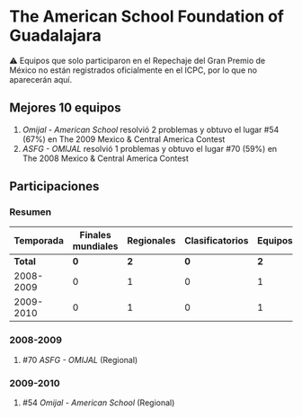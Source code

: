 ---
---

# The American School Foundation of Guadalajara

:warning: Equipos que solo participaron en el Repechaje del Gran Premio de México no están registrados oficialmente en el ICPC, por lo que no aparecerán aquí.

## Mejores 10 equipos

1. _Omijal - American School_ resolvió 2 problemas y obtuvo el lugar #54 (67%) en The 2009 Mexico & Central America Contest
1. _ASFG - OMIJAL_ resolvió 1 problemas y obtuvo el lugar #70 (59%) en The 2008 Mexico & Central America Contest

## Participaciones

### Resumen

| Temporada | Finales mundiales | Regionales | Clasificatorios | Equipos |
| --- | --- | --- | --- | --- |
| **Total** | **0** | **2** | **0** | **2** |
| 2008-2009 | 0 | 1 | 0 | 1 |
| 2009-2010 | 0 | 1 | 0 | 1 |

### 2008-2009

1. #70 _ASFG - OMIJAL_ (Regional)

### 2009-2010

1. #54 _Omijal - American School_ (Regional)




